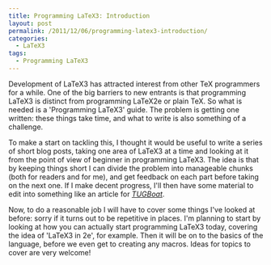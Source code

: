 ```yaml
---
title: Programming LaTeX3: Introduction
layout: post
permalink: /2011/12/06/programming-latex3-introduction/
categories:
  - LaTeX3
tags:
  - Programming LaTeX3
---
```

Development of LaTeX3 has attracted interest from other TeX programmers for a while. One of the big barriers to new entrants is that programming LaTeX3 is distinct from programming LaTeX2e or plain TeX. So what is needed is a 'Programming LaTeX3' guide. The problem is getting one written: these things take time, and what to write is also something of a challenge.

To make a start on tackling this, I thought it would be useful to write a series of short blog posts, taking one area of LaTeX3 at a time and looking at it from the point of view of beginner in programming LaTeX3. The idea is that by keeping things short I can divide the problem into manageable chunks (both for readers and for me), and get feedback on each part before taking on the next one. If I make decent progress, I'll then have some material to edit into something like an article for [_TUGBoat_](https://tug.org/tugboat).

Now, to do a reasonable job I will have to cover some things I've looked at before: sorry if it turns out to be repetitive in places. I'm planning to start by looking at how you can actually start programming LaTeX3 today, covering the idea of 'LaTeX3 in 2e', for example. Then it will be on to the basics of the language, before we even get to creating any macros. Ideas for topics to cover are very welcome!
